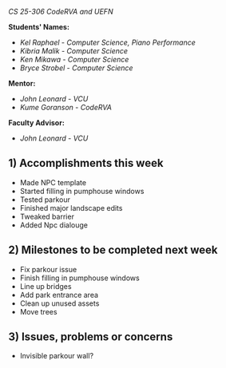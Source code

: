 *CS 25-306 CodeRVA and UEFN*

**Students' Names:**
- *Kel Raphael* - *Computer Science, Piano Performance*
- *Kibria Malik* - *Computer Science*
- *Ken Mikawa* - *Computer Science*
- *Bryce Strobel* - *Computer Science*

**Mentor:**
- *John Leonard* - *VCU*
- *Kume Goranson* - *CodeRVA*

**Faculty Advisor:**
- *John Leonard*  - *VCU*

## 1) Accomplishments this week ##
- Made NPC template
- Started filling in pumphouse windows
- Tested parkour
- Finished major landscape edits
- Tweaked barrier
- Added Npc dialouge

## 2) Milestones to be completed next week ##
- Fix parkour issue
- Finish filling in pumphouse windows
- Line up bridges
- Add park entrance area
- Clean up unused assets
- Move trees

## 3) Issues, problems or concerns ##
- Invisible parkour wall?
